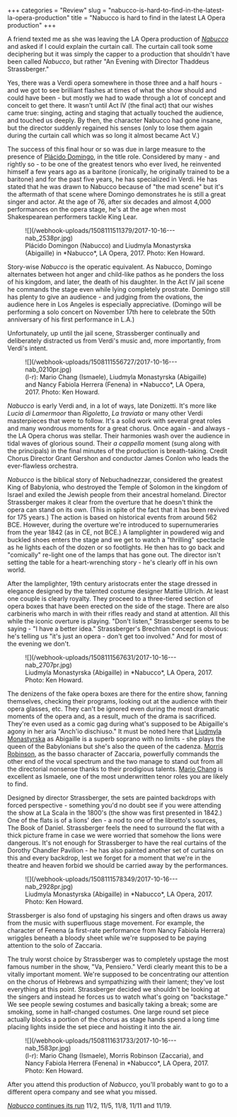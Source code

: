 +++
categories = "Review"
slug = "nabucco-is-hard-to-find-in-the-latest-la-opera-production"
title = "Nabucco is hard to find in the latest LA Opera production"
+++

A friend texted me as she was leaving the LA Opera production of [*Nabucco*](https://www.laopera.org/season/1718-Season/Nabucco/) and asked if I could explain the curtain call. The curtain call took some deciphering but it was simply the capper to a production that shouldn't have been called *Nabucco*, but rather "An Evening with Director Thaddeus Strassberger." 

Yes, there was a Verdi opera somewhere in those three and a half hours - and we got to see brilliant flashes at times of what the show should and could have been - but mostly we had to wade through a lot of concept and conceit to get there. It wasn't until Act IV (the final act) that our wishes came true: singing, acting and staging that actually touched the audience, and touched us deeply. By then, the character Nabucco had gone insane, but the director suddenly regained his senses (only to lose them again during the curtain call which was so long it almost became Act V.) 

The success of this final hour or so was due in large measure to the presence of [Plácido Domingo](/scene/people/placido-domingo/), in the title role. Considered by many - and rightly so - to be one of the greatest tenors who ever lived, he reinvented himself a few years ago as a baritone (ironically, he originally trained to be a baritone) and for the past five years, he has specialized in Verdi. He has stated that he was drawn to Nabucco because of "the mad scene" but it's the aftermath of that scene where Domingo demonstrates he is still a great singer and actor. At the age of 76, after six decades and almost 4,000 performances on the opera stage, he's at the age when most Shakespearean performers tackle King Lear. 

<figure data-type="image">
![](/webhook-uploads/1508111511379/2017-10-16---nab_2538pr.jpg)
<figcaption>Plácido Domingon (Nabucco) and Liudmyla Monastyrska (Abigaille) in *Nabucco*, LA Opera, 2017. Photo: Ken Howard.</figcaption>
</figure>

Story-wise *Nabucco* is the operatic equivalent. As Nabucco, Domingo alternates between hot anger and child-like pathos as he ponders the loss of his kingdom, and later, the death of his daughter. In the Act IV jail scene he commands the stage even while lying completely prostrate. Domingo still has plenty to give an audience - and judging from the ovations, the audience here in Los Angeles is especially appreciative. (Domingo will be performing a solo concert on November 17th here to celebrate the 50th anniversary of his first performance in L.A.)

Unfortunately, up until the jail scene, Strassberger continually and deliberately distracted us from Verdi's music and, more importantly, from Verdi's intent.

<figure data-type="image">
![](/webhook-uploads/1508111556727/2017-10-16---nab_0210pr.jpg)
<figcaption>(l-r): Mario Chang (Ismaele), Liudmyla Monastyrska (Abigaille) and Nancy Fabiola Herrera (Fenena) in *Nabucco*, LA Opera, 2017. Photo: Ken Howard.</figcaption>
</figure>

*Nabucco* is early Verdi and, in a lot of ways, late Donizetti. It's more like *Lucia di Lamermoor* than *Rigoletto*, *La traviata* or many other Verdi masterpieces that were to follow. It's a solid work with several great roles and many wondrous moments for a great chorus. Once again - and always - the LA Opera chorus was stellar. Their harmonies wash over the audience in tidal waves of glorious sound. Their *a cappella* moment (sung along with the principals) in the final minutes of the production is breath-taking. Credit Chorus Director Grant Gershon and conductor James Conlon who leads the ever-flawless orchestra.

*Nabucco* is the biblical story of Nebuchadnezzar, considered the greatest King of Babylonia, who destroyed the Temple of Solomon in the kingdom of Israel and exiled the Jewish people from their ancestral homeland. Director Strassberger makes it clear from the overture that he doesn't think the opera can stand on its own. (This in spite of the fact that it has been revived for 175 years.) The action is based on historical events from around 562 BCE. However, during the overture we're introduced to supernumeraries from the year 1842 (as in CE, not BCE.) A lamplighter in powdered wig and buckled shoes enters the stage and we get to watch a "thrilling" spectacle as he lights each of the dozen or so footlights. He then has to go back and "comically" re-light one of the lamps that has gone out. The director isn't setting the table for a heart-wrenching story - he's clearly off in his own world. 

After the lamplighter, 19th century aristocrats enter the stage dressed in elegance designed by the talented costume designer Mattie Ullrich. At least one couple is clearly royalty. They proceed to a three-tiered section of opera boxes that have been erected on the side of the stage. There are also carbineris who march in with their rifles ready and stand at attention. All this while the iconic overture is playing. "Don't listen," Strassberger seems to be saying - "I have a better idea." Strassberger's Brechtian concept is obvious: he's telling us "it's just an opera - don't get too involved." And for most of the evening we don't.

<figure data-type="image">
![](/webhook-uploads/1508111567631/2017-10-16---nab_2707pr.jpg)
<figcaption>Liudmyla Monastyrska (Abigaille) in *Nabucco*, LA Opera, 2017. Photo: Ken Howard.</figcaption>
</figure>

The denizens of the fake opera boxes are there for the entire show, fanning themselves, checking their programs, looking out at the audience with their opera glasses, etc. They can't be ignored even during the most dramatic moments of the opera and, as a result, much of the drama is sacrificed. They're even used as a comic gag during what's supposed to be Abigaille's agony in her aria "Anch'io dischiuso." It must be noted here that [Liudmyla Monastyrska](/scene/people/liudmyla-monastyrska/) as Abigaille is a superb soprano with no limits - she plays the queen of the Babylonians but she's also the queen of the cadenza. [Morris Robinson](/scene/people/morris-robinson/), as the basso character of Zaccaria, powerfully commands the other end of the vocal spectrum and the two manage to stand out from all the directorial nonsense thanks to their prodigious talents. [Mario Chang](/scene/people/mario-chang/) is excellent as Ismaele, one of the most underwritten tenor roles you are likely to find.

Designed by director Strassberger, the sets are painted backdrops with forced perspective - something you'd no doubt see if you were attending the show at La Scala in the 1800's (the show was first presented in 1842.) One of the flats is of a lions' den - a nod to one of the libretto's sources, The Book of Daniel. Strassberger feels the need to surround the flat with a thick picture frame in case we were worried that somehow the lions were dangerous. It's not enough for Strassberger to have the real curtains of the Dorothy Chandler Pavilion - he has also painted another set of curtains on this and every backdrop, lest we forget for a moment that we're in the theatre and heaven forbid we should be carried away by the performances.

<figure data-type="image">
![](/webhook-uploads/1508111578349/2017-10-16---nab_2928pr.jpg)
<figcaption>Liudmyla Monastyrska (Abigaille) in *Nabucco*, LA Opera, 2017. Photo: Ken Howard.</figcaption>
</figure>

Strassberger is also fond of upstaging his singers and often draws us away from the music with superfluous stage movement. For example, the character of Fenena (a first-rate performance from Nancy Fabiola Herrera) wriggles beneath a bloody sheet while we're supposed to be paying attention to the solo of Zaccaria. 

The truly worst choice by Strassberger was to completely upstage the most famous number in the show, "Va, Pensiero." Verdi clearly meant this to be a vitally important moment. We're supposed to be concentrating our attention on the chorus of Hebrews and sympathizing with their lament; they've lost everything at this point. Strassberger decided we shouldn't be looking at the singers and instead he forces us to watch what's going on "backstage." We see people sewing costumes and basically taking a break; some are smoking, some in half-changed costumes. One large round set piece actually blocks a portion of the chorus as stage hands spend a long time placing lights inside the set piece and hoisting it into the air.

<figure data-type="image">
![](/webhook-uploads/1508111631733/2017-10-16---nab_1583pr.jpg)
<figcaption>(l-r): Mario Chang (Ismaele), Morris Robinson (Zaccaria), and Nancy Fabiola Herrera (Fenena) in *Nabucco*, LA Opera, 2017. Photo: Ken Howard.</figcaption>
</figure>

After you attend this production of *Nabucco*, you'll probably want to go to a different opera company and see what you missed.

[*Nabucco* continues its run](https://www.laopera.org/season/1718-Season/Nabucco/) 11/2, 11/5, 11/8, 11/11 and 11/19.
